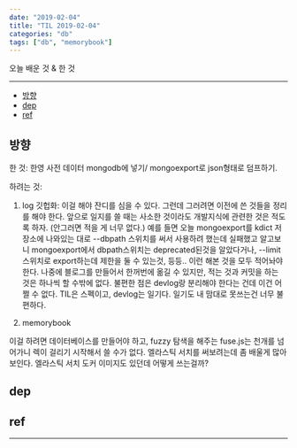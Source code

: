 ```yaml
---
date: "2019-02-04"
title: "TIL 2019-02-04"
categories: "db"
tags: ["db", "memorybook"]
---
```


오늘 배운 것 & 한 것

----------

- [방향](#방향)
- [dep](#dep)
- [ref](#ref)

## 방향

한 것:
한영 사전 데이터 mongodb에 넣기/ mongoexport로 json형태로 덤프하기.

하려는 것:

1.  log 깃헙화: 이걸 해야 잔디를 심을 수 있다. 그런데 그러려면 이전에 쓴 것들을 정리를 해야 한다. 앞으로 일지를 쓸 때는 사소한 것이라도 개발지식에 관련한 것은 적도록 하자. (안그러면 적을 게 너무 없다.) 예를 들면 오늘 mongoexport를 kdict 저장소에 나와있는 대로 --dbpath 스위치를 써서 사용하려 했는데 실패했고 알고보니 mongoexport에서 dbpath스위치는 deprecated된것을 알았다거나, --limit 스위치로 export하는데 제한을 둘 수 있는것, 등등.. 이런 해본 것을 모두 적어놔야 한다. 나중에 블로그를 만들어서 한꺼번에 옮길 수 있지만, 적는 것과 커밋을 하는 것은 하나씩 할 수밖에 없다. 불편한 점은 devlog랑 분리해야 한다는 건데 이건 어쩔 수 없다. TIL은 스펙이고, devlog는 일기다. 일기도 내 맘대로 못쓰는건 너무 불편하다.

1.  memorybook

이걸 하려면 데이터베이스를 만들어야 하고, fuzzy 탐색을 해주는 fuse.js는 천개를 넘어가니 렉이 걸리기 시작해서 쓸 수가 없다. 엘라스틱 서치를 써보려는데 좀 배울게 많아 보인다. 엘라스틱 서치 도커 이미지도 있던데 어떻게 쓰는걸까?

## dep

## ref

----------

